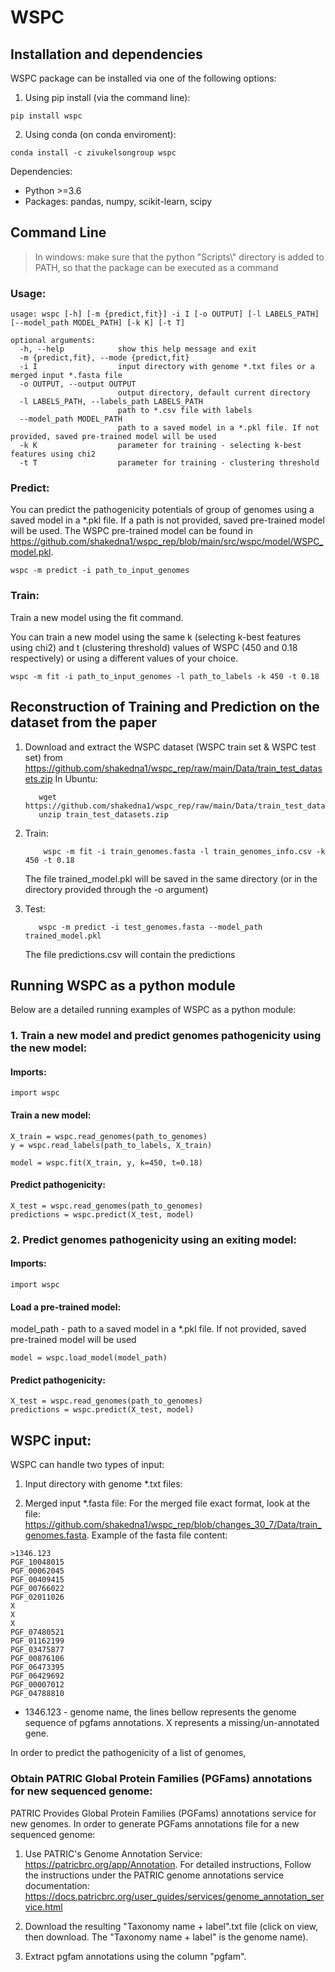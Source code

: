 # WSPC

## Installation and dependencies

WSPC package can be installed via one of the following options:

1. Using pip install (via the command line):
```buildoutcfg
pip install wspc
```
2. Using conda (on conda enviroment):
```buildoutcfg
conda install -c zivukelsongroup wspc
```

Dependencies:

- Python >=3.6
- Packages: pandas, numpy, scikit-learn, scipy

## Command Line

> In windows: make sure that the python "Scripts\\" directory is added to PATH,
>so that the package can be executed as a command

### Usage:

```buildoutcfg
usage: wspc [-h] [-m {predict,fit}] -i I [-o OUTPUT] [-l LABELS_PATH] [--model_path MODEL_PATH] [-k K] [-t T]

optional arguments:
  -h, --help            show this help message and exit
  -m {predict,fit}, --mode {predict,fit}
  -i I                  input directory with genome *.txt files or a merged input *.fasta file
  -o OUTPUT, --output OUTPUT
                        output directory, default current directory
  -l LABELS_PATH, --labels_path LABELS_PATH
                        path to *.csv file with labels
  --model_path MODEL_PATH
                        path to a saved model in a *.pkl file. If not provided, saved pre-trained model will be used
  -k K                  parameter for training - selecting k-best features using chi2
  -t T                  parameter for training - clustering threshold
```

### Predict:

You can predict the pathogenicity potentials of group of genomes using a saved model in a *.pkl file.
If a path is not provided, saved pre-trained model will be used.
The WSPC pre-trained model can be found in https://github.com/shakedna1/wspc_rep/blob/main/src/wspc/model/WSPC_model.pkl.

```buildoutcfg
wspc -m predict -i path_to_input_genomes
```


### Train:

Train a new model using the fit command.

You can train a new model using the same k (selecting k-best features using chi2)
and t (clustering threshold) values of WSPC (450 and 0.18 respectively) or using a
different values of your choice.

```buildoutcfg
wspc -m fit -i path_to_input_genomes -l path_to_labels -k 450 -t 0.18
```

## Reconstruction of Training and Prediction on the dataset from the paper

1. Download and extract the WSPC dataset (WSPC train set & WSPC test set) from https://github.com/shakedna1/wspc_rep/raw/main/Data/train_test_datasets.zip
    In Ubuntu:
    ```buildoutcfg
       wget https://github.com/shakedna1/wspc_rep/raw/main/Data/train_test_datasets.zip
       unzip train_test_datasets.zip
    ```

2. Train:
    ```buildoutcfg
        wspc -m fit -i train_genomes.fasta -l train_genomes_info.csv -k 450 -t 0.18
    ```
   The file trained_model.pkl will be saved in the same directory (or in the directory provided through
    the -o argument)

3. Test:
    ```buildoutcfg
       wspc -m predict -i test_genomes.fasta --model_path trained_model.pkl
    ```
   The file predictions.csv will contain the predictions

## Running WSPC as a python module

Below are a detailed running examples of WSPC as a python module:

### 1. Train a new model and predict genomes pathogenicity using the new model:



#### Imports:
```
import wspc
```

#### Train a new model:
```
X_train = wspc.read_genomes(path_to_genomes)
y = wspc.read_labels(path_to_labels, X_train)

model = wspc.fit(X_train, y, k=450, t=0.18)
```

#### Predict pathogenicity:
```
X_test = wspc.read_genomes(path_to_genomes)
predictions = wspc.predict(X_test, model)
```

### 2. Predict genomes pathogenicity using an exiting model:

#### Imports:
```
import wspc
```

#### Load a pre-trained model:


model_path - path to a saved model in a *.pkl file. If not provided, saved pre-trained model will be used
```
model = wspc.load_model(model_path)
```

#### Predict pathogenicity:
```
X_test = wspc.read_genomes(path_to_genomes)
predictions = wspc.predict(X_test, model)
```

## WSPC input:

WSPC can handle two types of input:
1. Input directory with genome *.txt files:


2. Merged input *.fasta file:
For the merged file exact format, look at the file: https://github.com/shakedna1/wspc_rep/blob/changes_30_7/Data/train_genomes.fasta.
Example of the fasta file content:
```
>1346.123
PGF_10048015
PGF_00062045
PGF_00409415
PGF_00766022
PGF_02011026
X
X
X
PGF_07480521
PGF_01162199
PGF_03475877
PGF_00876106
PGF_06473395
PGF_06429692
PGF_00007012
PGF_04788810
```
* 1346.123 - genome name, the lines bellow represents the genome sequence of pgfams annotations. X represents a missing/un-annotated gene.



In order to predict the pathogenicity of a list of genomes,

### Obtain PATRIC Global Protein Families (PGFams) annotations for new sequenced genome:

PATRIC Provides Global Protein Families (PGFams) annotations service for new genomes.
In order to generate PGFams annotations file for a new sequenced genome:

1. Use PATRIC's Genome Annotation Service: https://patricbrc.org/app/Annotation.
For detailed instructions, Follow the instructions under the PATRIC genome annotations service documentation:
https://docs.patricbrc.org/user_guides/services/genome_annotation_service.html

2. Download the resulting "Taxonomy name + label".txt file (click on view, then download. The "Taxonomy name + label" is the genome name).

3. Extract pgfam annotations using the column "pgfam".


